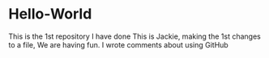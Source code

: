 # Hello-World
This is the 1st repository I have done
This is Jackie, making the 1st changes to a file, We
are having fun.
I wrote comments about using GitHub
